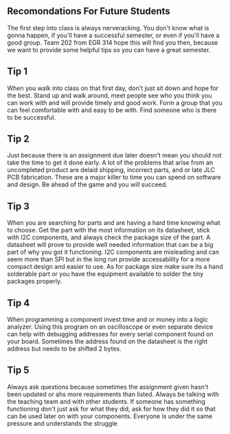## Recomondations For Future Students
The first step into class is always nerveracking. You don't know what is gonna happen, if you'll have a successful semester, or even if you'll have a good group. Team 202 from EGR 314 hope this will find you then, because we want to provide some helpful tips so you can have a great semester. 

## Tip 1
When you  walk into class on that first day, don't just sit down and hope for the best. Stand up and walk around, meet people see who you think you can work with and will provide timely and good work. Form a group that you can feel comfortable with and easy to be with. Find someone who is there to be successful. 

## Tip 2
Just because there is an assignment due later doesn't mean you should not take the time to get it done early. A lot of the problems that arise from an uncompleted product are delaid shipping, incorrect parts, and or late JLC PCB fabrication. These are a major killer to time you can spend on software and design. Be ahead of the game and you will succeed.

## Tip 3
When you are searching for parts and are having a hard time knowing what to choose. Get the part with the most information on its datasheet, stick with I2C components, and always check the package size of the part. A datasheet will prove to provide well needed information that can be a big part of why you got it functioning. I2C components are misleading and can seem more than SPI but in the long run provide accessability for a more compact design and easier to use. As for package size make sure its a hand solderable part or you have the equipment available to solder the tiny packages properly. 

## Tip 4
When programming a component invest time and or money into a logic analyzer. Using this program on an oscilloscope or even separate device can help with debugging addresses for every serial component found on your board. Sometimes the address found on the datasheet is the right address but needs to be shifted 2 bytes. 

## Tip 5
Always ask questions because sometimes the assignment given hasn't been updated or ahs more requirements than listed. Always be talking with the teaching team and with other students. If someone has something functioning don't just ask for what they did, ask for how they did it so that can be used later on with your components. Everyone is under the same pressure and understands the struggle
